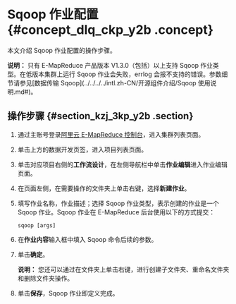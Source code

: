 # Sqoop 作业配置 {#concept_dlq_ckp_y2b .concept}

本文介绍 Sqoop 作业配置的操作步骤。

**说明：** 只有 E-MapReduce 产品版本 V1.3.0（包括）以上支持 Sqoop 作业类型。在低版本集群上运行 Sqoop 作业会失败，errlog 会报不支持的错误。参数细节请参见[数据传输 Sqoop](../../../../intl.zh-CN/开源组件介绍/Sqoop 使用说明.md#)。

## 操作步骤 {#section_kzj_3kp_y2b .section}

1.  通过主账号登录[阿里云 E-MapReduce 控制台](https://emr.console.aliyun.com/)，进入集群列表页面。
2.  单击上方的数据开发页签，进入项目列表页面。
3.  单击对应项目右侧的**工作流设计**，在左侧导航栏中单击**作业编辑**进入作业编辑页面。
4.  在页面左侧，在需要操作的文件夹上单击右键，选择**新建作业**。
5.  填写作业名称，作业描述；选择 Sqoop 作业类型，表示创建的作业是一个 Sqoop 作业。Sqoop 作业在 E-MapReduce 后台使用以下的方式提交：

    ```
    sqoop [args]
    ```

6.  在**作业内容**输入框中填入 Sqoop 命令后续的参数。
7.  单击**确定**。

    **说明：** 您还可以通过在文件夹上单击右键，进行创建子文件夹、重命名文件夹和删除文件夹操作。

8.  单击**保存**，Sqoop 作业即定义完成。

